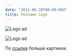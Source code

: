 ```yaml
---
date: "2012-06-28T00:00:00Z"
title: Реклама Lego
---
```


![Lego ad](/img/posts/lego-ad-1.jpg)

![Lego ad](/img/posts/lego-ad-2.jpg)

По [ссылке](http://www.geekinheels.com/2010/07/18/lego-shadow-ads-brilliant-marketing.html) больше картинок.